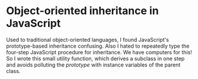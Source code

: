 Object-oriented inheritance in JavaScript
=========================================

Used to traditional object-oriented languages, I found JavaScript's
prototype-based inheritance confusing. Also I hated to repeatedly
type the four-step JavaScript procedure for inheritance. We have
computers for this! So I wrote this small utility function, which
derives a subclass in one step and avoids polluting the *prototype*
with instance variables of the parent class.
